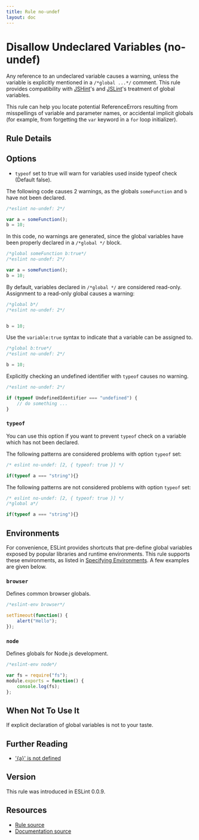 ```yaml
---
title: Rule no-undef
layout: doc
---
```

<!-- Note: No pull requests accepted for this file. See README.md in the root directory for details. -->
# Disallow Undeclared Variables (no-undef)

Any reference to an undeclared variable causes a warning, unless the variable is explicitly mentioned in a `/*global ...*/` comment. This rule provides compatibility with [JSHint](http://www.jshint.com)'s and [JSLint](http://www.jslint.com)'s treatment of global variables.

This rule can help you locate potential ReferenceErrors resulting from misspellings of variable and parameter names, or accidental implicit globals (for example, from forgetting the `var` keyword in a `for` loop initializer).

## Rule Details

## Options

* `typeof` set to true will warn for variables used inside typeof check (Default false).

The following code causes 2 warnings, as the globals `someFunction` and `b` have not been declared.

```js
/*eslint no-undef: 2*/

var a = someFunction();
b = 10;
```

In this code, no warnings are generated, since the global variables have been properly declared in a `/*global */` block.

```js
/*global someFunction b:true*/
/*eslint no-undef: 2*/

var a = someFunction();
b = 10;
```

By default, variables declared in `/*global */` are considered read-only. Assignment to a read-only global causes a warning:

```js
/*global b*/
/*eslint no-undef: 2*/


b = 10;
```

Use the `variable:true` syntax to indicate that a variable can be assigned to.

```js
/*global b:true*/
/*eslint no-undef: 2*/

b = 10;
```

Explicitly checking an undefined identifier with `typeof` causes no warning.

```js
/*eslint no-undef: 2*/

if (typeof UndefinedIdentifier === "undefined") {
    // do something ...
}
```

### `typeof`

You can use this option if you want to prevent `typeof` check on a variable which has not been declared.

The following patterns are considered problems with option `typeof` set:

```js
/* eslint no-undef: [2, { typeof: true }] */

if(typeof a === "string"){}
```

The following patterns are not considered problems with option `typeof` set:

```js
/* eslint no-undef: [2, { typeof: true }] */
/*global a*/

if(typeof a === "string"){}
```

## Environments

For convenience, ESLint provides shortcuts that pre-define global variables exposed by popular libraries and runtime environments. This rule supports these environments, as listed in [Specifying Environments](http://eslint.org/docs/user-guide/configuring#specifying-environments).  A few examples are given below.

### `browser`

Defines common browser globals.

```js
/*eslint-env browser*/

setTimeout(function() {
    alert("Hello");
});
```

### `node`

Defines globals for Node.js development.

```js
/*eslint-env node*/

var fs = require("fs");
module.exports = function() {
    console.log(fs);
};
```

## When Not To Use It

If explicit declaration of global variables is not to your taste.

## Further Reading

* ['{a}' is not defined](http://jslinterrors.com/a-is-not-defined)

## Version

This rule was introduced in ESLint 0.0.9.

## Resources

* [Rule source](https://github.com/eslint/eslint/tree/master/lib/rules/no-undef.js)
* [Documentation source](https://github.com/eslint/eslint/tree/master/docs/rules/no-undef.md)
